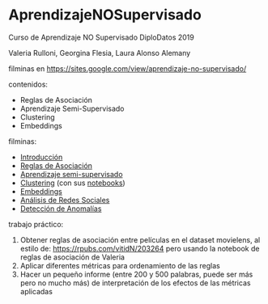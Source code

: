 # AprendizajeNOSupervisado
Curso de Aprendizaje NO Supervisado DiploDatos 2019

Valeria Rulloni, Georgina Flesia, Laura Alonso Alemany

filminas en https://sites.google.com/view/aprendizaje-no-supervisado/

contenidos:

- Reglas de Asociación 
- Aprendizaje Semi-Supervisado
- Clustering
- Embeddings

filminas:
- <a href="https://github.com/DiploDatos/AprendizajeNOSupervisado/blob/master/DiploDatos%202019%20-%20Introducci%C3%B3n%20a%20Aprendizaje%20NO%20Supervisado.pdf">Introducción</a>
- <a href="https://github.com/DiploDatos/AprendizajeNOSupervisado/blob/master/DiploDatos%202019%20-%20Association%20Rules.pdf">Reglas de Asociación</a>
- <a href="https://github.com/DiploDatos/AprendizajeNOSupervisado/blob/master/DiploDatos%202019%20-%20Semi-supervisado.pdf">Aprendizaje semi-supervisado</a>
- <a href="https://github.com/DiploDatos/AprendizajeNOSupervisado/blob/master/DiploDatos%202019%20-%20Clustering.pdf">Clustering</a> (con sus <a href="https://github.com/DiploDatos/AprendizajeNOSupervisado/blob/master/notebooks_clustering/">notebooks</a>)
- <a href="https://github.com/DiploDatos/AprendizajeNOSupervisado/blob/master/DiploDatos%202019%20-%20Embeddings.pdf">Embeddings</a>
- <a href="https://github.com/DiploDatos/AprendizajeNOSupervisado/blob/master/DiploDatos%202019%20-%20An%C3%A1lisis%20de%20Redes%20Sociales.pdf">Análisis de Redes Sociales</a>
- <a href="https://github.com/DiploDatos/AprendizajeNOSupervisado/blob/master/DiploDatos%202019%20-%20Detecci%C3%B3n%20de%20Anomal%C3%ADas.pdf">Detección de Anomalías</a>

trabajo práctico:

1. Obtener reglas de asociación entre películas en el dataset movielens, al estilo de: https://rpubs.com/vitidN/203264 pero usando la notebook de reglas de asociación de Valeria
2. Aplicar diferentes métricas para ordenamiento de las reglas
3. Hacer un pequeño informe (entre 200 y 500 palabras, puede ser más pero no mucho más) de interpretación de los efectos de las métricas aplicadas
